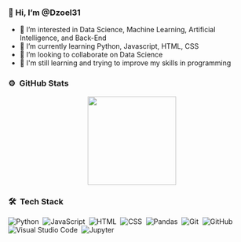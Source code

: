 ### 👋 Hi, I’m @Dzoel31

- 👀 I’m interested in Data Science, Machine Learning, Artificial Intelligence, and Back-End
- 🌱 I’m currently learning Python, Javascript, HTML, CSS
- 💞️ I’m looking to collaborate on Data Science
- 📖 I'm still learning and trying to improve my skills in programming

<!---
Dzoel31/Dzoel31 is a ✨ special ✨ repository because its `README.md` (this file) appears on your GitHub profile.
You can click the Preview link to take a look at your changes.
--->

### ⚙️ &nbsp;GitHub Stats

<p align="center">
<a href="https://github.com/dzoel31">
  <img height="180em" src="https://github-readme-stats-eight-theta.vercel.app/api?username=dzoel31&show_icons=true&theme=algolia&include_all_commits=true&count_private=true"/>
</a>
</p>

### 🛠 &nbsp;Tech Stack

![Python](https://img.shields.io/badge/-Python-05122A?style=for&logo=python)&nbsp;
![JavaScript](https://img.shields.io/badge/-JavaScript-05122A?style=flat&logo=javascript)&nbsp;
![HTML](https://img.shields.io/badge/-HTML-05122A?style=flat&logo=html5)&nbsp;
![CSS](https://img.shields.io/badge/-CSS-05122A?style=flat&logo=css3)&nbsp;
![Pandas](https://img.shields.io/badge/-Pandas-05122A?style=flat&logo=pandas)&nbsp;
![Git](https://img.shields.io/badge/-Git-05122A?style=flat&logo=git)&nbsp;
![GitHub](https://img.shields.io/badge/-GitHub-05122A?style=flat&logo=github)&nbsp;
![Visual Studio Code](https://img.shields.io/badge/-Visual%20Studio%20Code-05122A?style=flat&logo=visual-studio-code)&nbsp;
![Jupyter](https://img.shields.io/badge/-Jupyter-05122A?style=flat&logo=jupyter)&nbsp;
